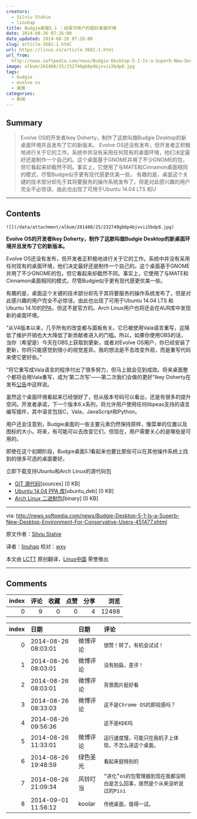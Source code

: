 ```yaml
---
creators:
  - Silviu Stahie
  - linuhap
title: Budgie桌面5.1 ：给保守用户的超好桌面环境
date: 2014-08-26 07:26:00
date_updated: 2014-08-26 07:26:00
slug: article-3681-1.html
url: https://linux.cn/article-3681-1.html
url_from: 
  http://news.softpedia.com/news/Budgie-Desktop-5-1-Is-a-Superb-New-Desktop-Environment-For-Conservative-Users-451477.shtml
image: album/201408/25/232740gb6p4bjvvii5bdp8.jpg
tags:
  - budgie
  - evolve os
  - 桌面
categories:
  - 新闻
---
```


## Summary

> Evolve OS的开发者Ikey Doherty，制作了这款叫做Budgie Desktop的新桌面环境并且发布了它的新版本。 Evolve OS还没有发布，但开发者正积极地进行关于它的工作。系统中并没有采用任何现有的桌面环境，他们决定最好还是制作一个自己的。这个桌面基于GNOME并用了不少GNOME的包，但它看起来却截然不同。事实上，它使用了与MATE和Cinnamon桌面相同的模式，尽管Budgie似乎更有现代感更优美一些。 有趣的是，桌面这个关键的技术部分却先于其将要服务的操作系统发布了，但是对此感兴趣的用户完全不必惊讶。由此也出现了可用于Ubuntu 14.04 LTS 和U

***

<!-- more -->

## Contents

`![](/data/attachment/album/201408/25/232740gb6p4bjvvii5bdp8.jpg)`

**Evolve OS的开发者Ikey Doherty，制作了这款叫做Budgie Desktop的新桌面环境并且发布了它的新版本。**

Evolve OS还没有发布，但开发者正积极地进行关于它的工作。系统中并没有采用任何现有的桌面环境，他们决定最好还是制作一个自己的。这个桌面基于GNOME并用了不少GNOME的包，但它看起来却截然不同。事实上，它使用了与MATE和Cinnamon桌面相同的模式，尽管Budgie似乎更有现代感更优美一些。

有趣的是，桌面这个关键的技术部分却先于其将要服务的操作系统发布了，但是对此感兴趣的用户完全不必惊讶。由此也出现了可用于Ubuntu 14.04 LTS 和Ubuntu 14.10的[PPA](https://launchpad.net/%7Esukso96100/+archive/ubuntu/budgie-desktop)，但这不是官方的。Arch Linux用户也将还会在AUR库中发现新的桌面环境。

“从V4版本以来，几乎所有的改变都与面板有关。它已被使用Vala语言重写，这降低了维护开销也大大降低了新贡献者进入的门槛。所以，如果你使用OBS的话，当你（希望是）今天在OBS上获取到更新，或者对Evolve OS用户，你已经安装了更新，你将只能感觉到很小的视觉差异。我的想法是不去改变外观，而是重写代码来使它更好些。”

“将它重写成Vala语言的程序付出了很多努力，但马上就会见到成效。将来桌面整个都将会用Vala重写，成为‘第二次写’——第二次我们会做的更好”Ikey Doherty在发布[公告](https://evolve-os.com/2014/07/20/budgie-desktop-v5-1-released/)中这样说。

虽然这个桌面环境看起来已经很好了，但从版本号码可以看出，还是有很多的提升空间。开发者承诺，下一个版本6.x系列，将允许用户使用任何libpeas支持的语言编写插件，其中语言包括C，Vala，JavaScript和Python。

用户还会注意到，Budgie桌面的一些主要元素仍然保持原样，像菜单的位置以及图标的大小。将来，有可能可以去改变它们，但现在，用户需要关心的是哪些是可用的。

即使在这个初期阶段，Budgie桌面5.1看起来也要比那些可以在其他操作系统上找到的很多可选的桌面要好。

立即下载支持Ubuntu和Arch Linux的源代码包

* [GIT 源代码](https://github.com/evolve-os/budgie-desktop/)[sources] [0 KB]
* [Ubuntu 14.04 PPA 库](https://launchpad.net/%7Esukso96100/+archive/ubuntu/budgie-desktop?field.series_filter=trusty)[ubuntu\_deb] [0 KB]
* [Arch Linux 二进制包](https://aur.archlinux.org/packages/budgie-desktop-git)[binary] [0 KB]

---

via: <http://news.softpedia.com/news/Budgie-Desktop-5-1-Is-a-Superb-New-Desktop-Environment-For-Conservative-Users-451477.shtml>

原文作者：[Silviu Stahie](http://news.softpedia.com/editors/browse/silviu-stahie)

译者：[linuhap](https://github.com/linuhap) 校对：[wxy](https://github.com/wxy)

本文由 [LCTT](https://github.com/LCTT/TranslateProject) 原创翻译，[Linux中国](https://linux.cn/) 荣誉推出

***

## Comments


|   index |   评论 |   收藏 |   点赞 |   分享 |   浏览 |
|--------:|-------:|-------:|-------:|-------:|-------:|
|       0 |      9 |      0 |      0 |      4 |  12498 |

|   index | 日期                | 日期     | 评论                                                                       |
|--------:|:--------------------|:---------|:---------------------------------------------------------------------------|
|       0 | 2014-08-26 08:03:01 | 微博评论 | `很赞！转了。有机会试试！`                                                 |
|       1 | 2014-08-26 08:03:01 | 微博评论 | `没有拍扁，差评！`                                                         |
|       2 | 2014-08-26 08:03:01 | 微博评论 | `背景图片挺好看`                                                           |
|       3 | 2014-08-26 08:33:03 | 微博评论 | `这不是Chrome OS的即视感吗？`                                              |
|       4 | 2014-08-26 09:56:36 |          | `这不是KDE吗`                                                              |
|       5 | 2014-08-26 11:33:01 | 微博评论 | `运行速度慢，可能只在我机子上体现，不怎么进这个桌面。`                     |
|       6 | 2014-08-26 19:48:59 | 绿色圣光 | `看起来挺特别的`                                                           |
|       7 | 2014-08-26 21:09:34 | 风铃叮当 | `“进化”os的包管理器到现在我都没明白是怎么回事，居然是个从来没听说过的Pisi` |
|       8 | 2014-09-01 11:56:12 | koolar   | `传统桌面，值得一试。`                                                     |
